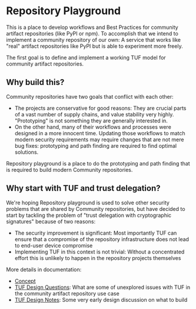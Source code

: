 # Repository Playground

This is a place to develop workflows and Best Practices for community artifact repositories (like PyPI or npm). To accomplish that we intend to implement a community repository of our own: A service that works like "real" artifact repositories like PyPI but is able to experiment more freely.

The first goal is to define and implement a working TUF model for community artifact repositories.

## Why build this?

Community repositories have two goals that conflict with each other:

* The projects are conservative for good reasons: They are crucial parts of a vast number of supply chains, and value stability very highly. "Prototyping" is not something they are generally interested in.
* On the other hand, many of their workflows and processes were designed in a more innocent time. Updating those workflows to match modern security requirements may require changes that are not mere bug fixes: prototyping and path finding are required to find optimal solutions.

Repository playground is a place to do the prototyping and path finding that is required to build modern Community repositories.

## Why start with TUF and trust delegation?

We're hoping Repository playground is used to solve other security problems that are shared by Community repositories, but have decided to start by tackling the problem of "trust delegation with cryptographic signatures" because of two reasons:

* The security improvement is significant: Most importantly TUF can ensure that a compromise of the repository infrastructure does not lead to end-user device compromise
* Implementing TUF in this context is not trivial: Without a concentrated effort this is unlikely to happen in the repository projects themselves

More details in documentation:
 * [Concept](docs/CONCEPT.md)
 * [TUF Design Questions](docs/TUF-DESIGN-QUESTIONS.md): What are some of unexplored issues with TUF in the community artifact repository use case
 * [TUF Design Notes](docs/DESIGN-NOTES.md): Some very early design discussion on what to build

